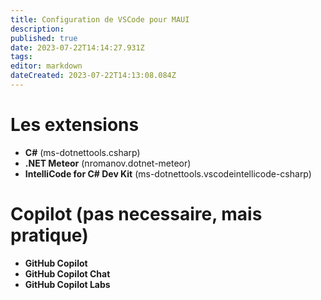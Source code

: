 ```yaml
---
title: Configuration de VSCode pour MAUI
description: 
published: true
date: 2023-07-22T14:14:27.931Z
tags: 
editor: markdown
dateCreated: 2023-07-22T14:13:08.084Z
---
```


# Les extensions
- **C#** (ms-dotnettools.csharp)
- **.NET Meteor** (nromanov.dotnet-meteor)
- **IntelliCode for C# Dev Kit** (ms-dotnettools.vscodeintellicode-csharp)

# Copilot (pas necessaire, mais pratique)
- **GitHub Copilot**
- **GitHub Copilot Chat**
- **GitHub Copilot Labs**